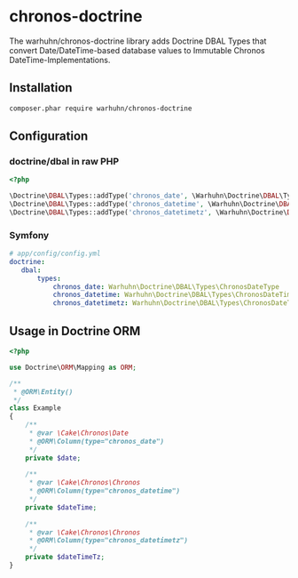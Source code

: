# chronos-doctrine

The warhuhn/chronos-doctrine library adds Doctrine DBAL Types that convert Date/DateTime-based database values to
Immutable Chronos DateTime-Implementations.

## Installation

```bash
composer.phar require warhuhn/chronos-doctrine
```

## Configuration

### doctrine/dbal in raw PHP

```php
<?php

\Doctrine\DBAL\Types::addType('chronos_date', \Warhuhn\Doctrine\DBAL\Types\ChronosDateType::class);
\Doctrine\DBAL\Types::addType('chronos_datetime', \Warhuhn\Doctrine\DBAL\Types\ChronosDateTimeType::class);
\Doctrine\DBAL\Types::addType('chronos_datetimetz', \Warhuhn\Doctrine\DBAL\Types\ChronosDateTimeTzType::class);
```

### Symfony

```yaml
# app/config/config.yml
doctrine:
   dbal:
       types:
           chronos_date: Warhuhn\Doctrine\DBAL\Types\ChronosDateType
           chronos_datetime: Warhuhn\Doctrine\DBAL\Types\ChronosDateTimeType
           chronos_datetimetz: Warhuhn\Doctrine\DBAL\Types\ChronosDateTimeTzType
```

## Usage in Doctrine ORM

```php
<?php

use Doctrine\ORM\Mapping as ORM;

/**
 * @ORM\Entity()
 */
class Example
{
    /**
     * @var \Cake\Chronos\Date 
     * @ORM\Column(type="chronos_date")
     */
    private $date;
    
    /**
     * @var \Cake\Chronos\Chronos
     * @ORM\Column(type="chronos_datetime")
     */
    private $dateTime;
    
    /**
     * @var \Cake\Chronos\Chronos
     * @ORM\Column(type="chronos_datetimetz")
     */
    private $dateTimeTz;
}
```